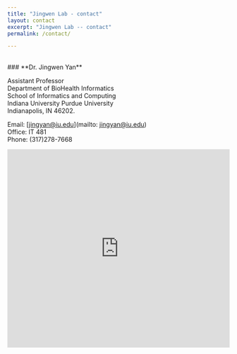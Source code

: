 ```yaml
---
title: "Jingwen Lab - contact"
layout: contact
excerpt: "Jingwen Lab -- contact"
permalink: /contact/

---
```


<br/>
### **Dr. Jingwen Yan** 

Assistant Professor  
Department of BioHealth Informatics  
School of Informatics and Computing  
Indiana University Purdue University    
Indianapolis, IN 46202.  

Email: [jingyan@iu.edu](mailto: jingyan@iu.edu)  
Office: IT 481   
Phone: (317)278-7668   

<iframe src="https://www.google.com/maps/embed?pb=!1m18!1m12!1m3!1d6132.6826089827555!2d-86.17757272318957!3d39.776895313350145!2m3!1f0!2f0!3f0!3m2!1i1024!2i768!4f13.1!3m3!1m2!1s0x886b50b62a230249%3A0x4c6d48e226095245!2sICTC%20Building!5e0!3m2!1sen!2sus!4v1647458267370!5m2!1sen!2sus" width="100%" height="450" style="border:0;" allowfullscreen="" loading="lazy"></iframe>

